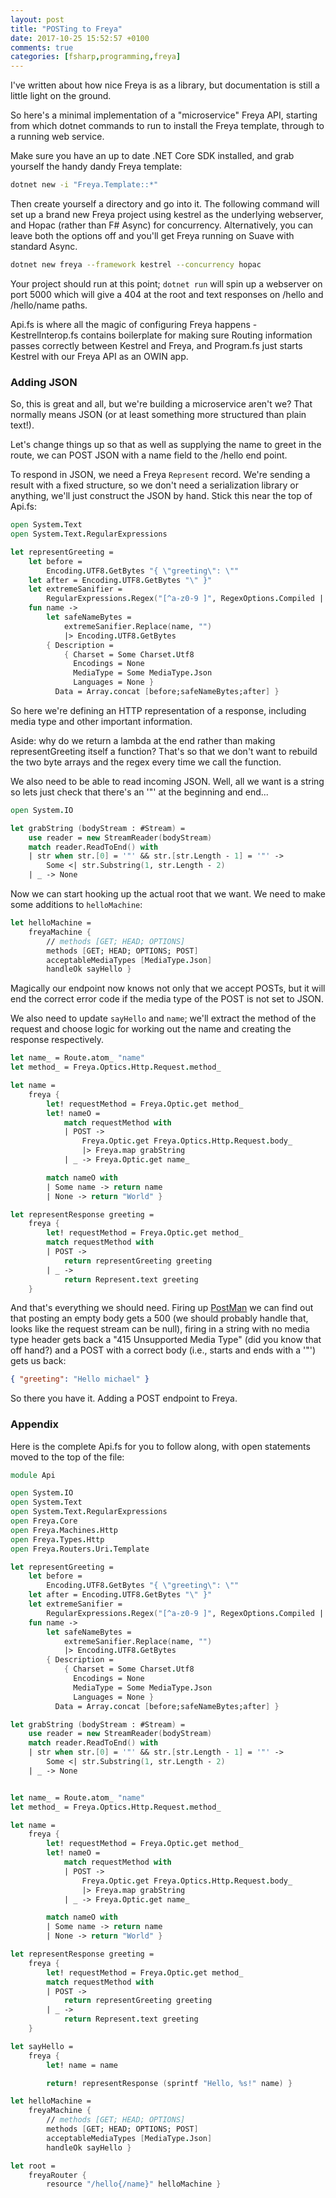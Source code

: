 ```yaml
---
layout: post
title: "POSTing to Freya"
date: 2017-10-25 15:52:57 +0100
comments: true
categories: [fsharp,programming,freya]
---
```

I've written about how nice Freya is as a library, but documentation is still a little light on the ground.

So here's a minimal implementation of a "microservice" Freya API, starting from which dotnet commands to run to install the Freya template, through to a running web service.

Make sure you have an up to date .NET Core SDK installed, and grab yourself the handy dandy Freya template:

``` bash
dotnet new -i "Freya.Template::*"
```

Then create yourself a directory and go into it. The following command will set up a brand new Freya project using kestrel as the underlying webserver, and Hopac (rather than F# Async) for concurrency. Alternatively, you can leave both the options off and you'll get Freya running on Suave with standard Async.

``` bash
dotnet new freya --framework kestrel --concurrency hopac
```

Your project should run at this point; ```dotnet run``` will spin up a webserver on port 5000 which will give a 404 at the root and text responses on /hello and /hello/name paths.

Api.fs is where all the magic of configuring Freya happens - KestrelInterop.fs contains boilerplate for making sure Routing information passes correctly between Kestrel and Freya, and Program.fs just starts Kestrel with our Freya API as an OWIN app.

### Adding JSON

So, this is great and all, but we're building a microservice aren't we? That normally means JSON (or at least something more structured than plain text!).

Let's change things up so that as well as supplying the name to greet in the route, we can POST JSON with a name field to the /hello end point.

To respond in JSON, we need a Freya ``Represent`` record. We're sending a result with a fixed structure, so we don't need a serialization library or anything, we'll just construct the JSON by hand. Stick this near the top of Api.fs:

<!-- more -->

``` fsharp
open System.Text
open System.Text.RegularExpressions

let representGreeting =
    let before =
        Encoding.UTF8.GetBytes "{ \"greeting\": \""
    let after = Encoding.UTF8.GetBytes "\" }"
    let extremeSanifier =
        RegularExpressions.Regex("[^a-z0-9 ]", RegexOptions.Compiled ||| RegexOptions.IgnoreCase)
    fun name ->
        let safeNameBytes =
            extremeSanifier.Replace(name, "")
            |> Encoding.UTF8.GetBytes
        { Description =
            { Charset = Some Charset.Utf8
              Encodings = None
              MediaType = Some MediaType.Json
              Languages = None }
          Data = Array.concat [before;safeNameBytes;after] }
```

So here we're defining an HTTP representation of a response, including media type and other important information.

Aside: why do we return a lambda at the end rather than making representGreeting itself a function? That's so that we don't want to rebuild the two byte arrays and the regex every time we call the function.

We also need to be able to read incoming JSON. Well, all we want is a string so lets just check that there's an '"' at the beginning and end...

``` fsharp 
open System.IO

let grabString (bodyStream : #Stream) =
    use reader = new StreamReader(bodyStream)
    match reader.ReadToEnd() with
    | str when str.[0] = '"' && str.[str.Length - 1] = '"' ->
        Some <| str.Substring(1, str.Length - 2)
    | _ -> None
```

Now we can start hooking up the actual root that we want. We need to make some additions to ``helloMachine``:

``` fsharp 
let helloMachine =
    freyaMachine {
        // methods [GET; HEAD; OPTIONS]
        methods [GET; HEAD; OPTIONS; POST]
        acceptableMediaTypes [MediaType.Json]
        handleOk sayHello }
```

Magically our endpoint now knows not only that we accept POSTs, but it will end the correct error code if the media type of the POST is not set to JSON.

We also need to update ``sayHello`` and ``name``; we'll extract the method of the request and choose logic for working out the name and creating the response respectively.

``` fsharp
let name_ = Route.atom_ "name"
let method_ = Freya.Optics.Http.Request.method_

let name =
    freya {
        let! requestMethod = Freya.Optic.get method_
        let! nameO =
            match requestMethod with
            | POST ->
                Freya.Optic.get Freya.Optics.Http.Request.body_
                |> Freya.map grabString
            | _ -> Freya.Optic.get name_

        match nameO with
        | Some name -> return name
        | None -> return "World" }

let representResponse greeting =
    freya {
        let! requestMethod = Freya.Optic.get method_
        match requestMethod with
        | POST ->
            return representGreeting greeting
        | _ ->
            return Represent.text greeting
    }
```

And that's everything we should need. Firing up [PostMan](https://www.getpostman.com/) we can find out that posting an empty body gets a 500 (we should probably handle that, looks like the request stream can be null), firing in a string with no media type header gets back a "415 Unsupported Media Type" (did you know that off hand?) and a POST with a correct body (i.e., starts and ends with a '"') gets us back:

``` json
{ "greeting": "Hello michael" }
```

So there you have it. Adding a POST endpoint to Freya.

### Appendix

Here is the complete Api.fs for you to follow along, with open statements moved to the top of the file:

``` fsharp
module Api

open System.IO
open System.Text
open System.Text.RegularExpressions
open Freya.Core
open Freya.Machines.Http
open Freya.Types.Http
open Freya.Routers.Uri.Template

let representGreeting =
    let before =
        Encoding.UTF8.GetBytes "{ \"greeting\": \""
    let after = Encoding.UTF8.GetBytes "\" }"
    let extremeSanifier =
        RegularExpressions.Regex("[^a-z0-9 ]", RegexOptions.Compiled ||| RegexOptions.IgnoreCase)
    fun name ->
        let safeNameBytes =
            extremeSanifier.Replace(name, "")
            |> Encoding.UTF8.GetBytes
        { Description =
            { Charset = Some Charset.Utf8
              Encodings = None
              MediaType = Some MediaType.Json
              Languages = None }
          Data = Array.concat [before;safeNameBytes;after] }

let grabString (bodyStream : #Stream) =
    use reader = new StreamReader(bodyStream)
    match reader.ReadToEnd() with
    | str when str.[0] = '"' && str.[str.Length - 1] = '"' ->
        Some <| str.Substring(1, str.Length - 2)
    | _ -> None


let name_ = Route.atom_ "name"
let method_ = Freya.Optics.Http.Request.method_

let name =
    freya {
        let! requestMethod = Freya.Optic.get method_
        let! nameO =
            match requestMethod with
            | POST ->
                Freya.Optic.get Freya.Optics.Http.Request.body_
                |> Freya.map grabString
            | _ -> Freya.Optic.get name_

        match nameO with
        | Some name -> return name
        | None -> return "World" }

let representResponse greeting =
    freya {
        let! requestMethod = Freya.Optic.get method_
        match requestMethod with
        | POST ->
            return representGreeting greeting
        | _ ->
            return Represent.text greeting
    }

let sayHello =
    freya {
        let! name = name

        return! representResponse (sprintf "Hello, %s!" name) }

let helloMachine =
    freyaMachine {
        // methods [GET; HEAD; OPTIONS]
        methods [GET; HEAD; OPTIONS; POST]
        acceptableMediaTypes [MediaType.Json]
        handleOk sayHello }

let root =
    freyaRouter {
        resource "/hello{/name}" helloMachine }
```
